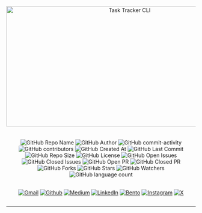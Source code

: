 <div align="center">
    <img src="https://socialify.git.ci/yashksaini-coder/Task-Tracker/image?forks=1&issues=1&language=1&name=1&pulls=1&stargazers=1&theme=Auto" alt="Task Tracker CLI" width="640" height="320" />
</div>
<br><br>

<div align="center">
    <img alt="GitHub Repo Name" src="https://img.shields.io/badge/Task_Tracker-7209b7">
    <img alt="GitHub Author" src="https://img.shields.io/badge/Author-Yash%20K.%20Saini-006d77">
    <img alt="GitHub commit-activity" src="https://img.shields.io/github/commit-activity/t/yashksaini-coder/Task-Tracker">
    <img alt="GitHub contributors" src="https://img.shields.io/github/contributors/yashksaini-coder/Task-Tracker">
    <img alt="GitHub Created At" src="https://img.shields.io/github/created-at/yashksaini-coder/Task-Tracker">
    <img alt="GitHub Last Commit" src="https://img.shields.io/github/last-commit/yashksaini-coder/Task-Tracker">
    <img alt="GitHub Repo Size" src="https://img.shields.io/github/repo-size/yashksaini-coder/Task-Tracker">
    <img alt="GitHub License" src="https://img.shields.io/github/license/yashksaini-coder/Task-Tracker">
    <img alt="GitHub Open Issues" src="https://img.shields.io/github/issues/yashksaini-coder/Task-Tracker">
    <img alt="GitHub Closed Issues" src="https://img.shields.io/github/issues-closed/yashksaini-coder/Task-Tracker">
    <img alt="GitHub Open PR" src="https://img.shields.io/github/issues-pr/yashksaini-coder/Task-Tracker">
    <img alt="GitHub Closed PR" src="https://img.shields.io/github/issues-pr-closed/yashksaini-coder/Task-Tracker">
    <img alt="GitHub Forks" src="https://img.shields.io/github/forks/yashksaini-coder/Task-Tracker">
    <img alt="GitHub Stars" src="https://img.shields.io/github/stars/yashksaini-coder/Task-Tracker">
    <img alt="GitHub Watchers" src="https://img.shields.io/github/watchers/yashksaini-coder/Task-Tracker">
    <img alt="GitHub language count" src="https://img.shields.io/github/languages/count/yashksaini-coder/Task-Tracker">
</div>
<br>

<div align='center' style=" display: grid;">

  [![Gmail](https://img.shields.io/badge/Gmail-D14836?style=for-the-badge&logo=gmail&logoColor=white)](mailto:ys3853428@gmail.com)
  [![Github](https://img.shields.io/badge/GitHub-100000?style=for-the-badge&logo=github&logoColor=white)](https://github.com/yashksaini-coder)
  [![Medium](https://img.shields.io/badge/Medium-12100E?style=for-the-badge&logo=medium&logoColor=white)](https://medium.com/@yashksaini)
  [![LinkedIn](https://img.shields.io/badge/LinkedIn-0077B5?style=for-the-badge&logo=linkedin&logoColor=white)](https://www.linkedin.com/in/yashksaini/)
  [![Bento](https://img.shields.io/badge/Bento-768CFF.svg?style=for-the-badge&logo=Bento&logoColor=white)](https://bento.me/yashksaini)
[![Instagram](https://img.shields.io/badge/Instagram-%23FF006E.svg?style=for-the-badge&logo=Instagram&logoColor=white)](https://www.instagram.com/yashksaini.codes/)
  [![X](https://img.shields.io/badge/X-%23000000.svg?style=for-the-badge&logo=X&logoColor=white)](https://twitter.com/EasycodesDev) 
</div>

---